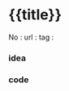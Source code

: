# {{title}}

No	:
url	: <!--url-->
tag	: <!--[[content]]  #ABC #color-->

### idea

### code
```cpp

```